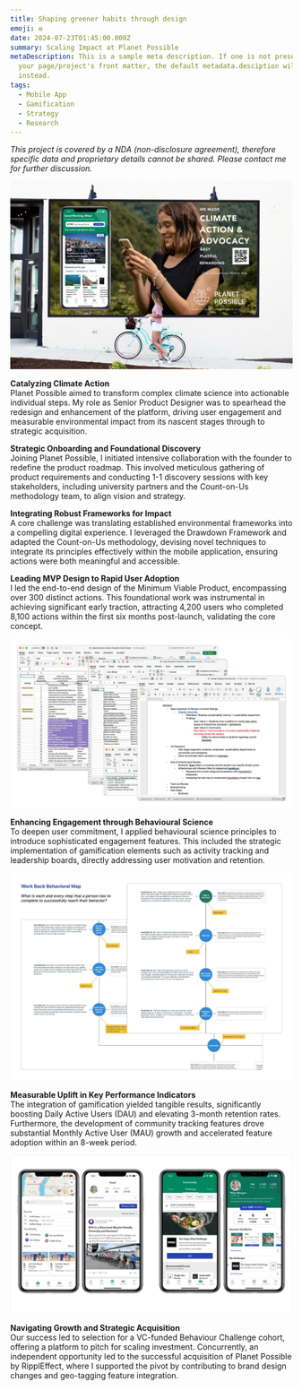 ```yaml
---
title: Shaping greener habits through design
emoji: ❂
date: 2024-07-23T01:45:00.000Z
summary: Scaling Impact at Planet Possible
metaDescription: This is a sample meta description. If one is not present in
  your page/project's front matter, the default metadata.desciption will be used
  instead.
tags:
  - Mobile App
  - Gamification
  - Strategy
  - Research
---
```

*This project is covered by a NDA (non-disclosure agreement), therefore specific data and proprietary details cannot be shared. Please contact me for further discussion.*

![](/src/assets/img/free-outdoor-girl-watching-planet-possible-billboard.jpg)

**Catalyzing Climate Action**\
Planet Possible aimed to transform complex climate science into actionable individual steps. My role as Senior Product Designer was to spearhead the redesign and enhancement of the platform, driving user engagement and measurable environmental impact from its nascent stages through to strategic acquisition.

**Strategic Onboarding and Foundational Discovery**\
Joining Planet Possible, I initiated intensive collaboration with the founder to redefine the product roadmap. This involved meticulous gathering of product requirements and conducting 1-1 discovery sessions with key stakeholders, including university partners and the Count-on-Us methodology team, to align vision and strategy.

**Integrating Robust Frameworks for Impact**\
A core challenge was translating established environmental frameworks into a compelling digital experience. I leveraged the Drawdown Framework and adapted the Count-on-Us methodology, devising novel techniques to integrate its principles effectively within the mobile application, ensuring actions were both meaningful and accessible.

**Leading MVP Design to Rapid User Adoption**\
I led the end-to-end design of the Minimum Viable Product, encompassing over 300 distinct actions. This foundational work was instrumental in achieving significant early traction, attracting 4,200 users who completed 8,100 actions within the first six months post-launch, validating the core concept.

![](/src/assets/img/planet-possible-design-activities.jpg)

**Enhancing Engagement through Behavioural Science**\
To deepen user commitment, I applied behavioural science principles to introduce sophisticated engagement features. This included the strategic implementation of gamification elements such as activity tracking and leadership boards, directly addressing user motivation and retention.

![](/src/assets/img/planet-possible-behavioural-design-activities.jpg)

**Measurable Uplift in Key Performance Indicators**\
The integration of gamification yielded tangible results, significantly boosting Daily Active Users (DAU) and elevating 3-month retention rates. Furthermore, the development of community tracking features drove substantial Monthly Active User (MAU) growth and accelerated feature adoption within an 8-week period.

![](/src/assets/img/planet-possible-m-app-screens.jpg)

**Navigating Growth and Strategic Acquisition**\
Our success led to selection for a VC-funded Behaviour Challenge cohort, offering a platform to pitch for scaling investment. Concurrently, an independent opportunity led to the successful acquisition of Planet Possible by RipplEffect, where I supported the pivot by contributing to brand design changes and geo-tagging feature integration.